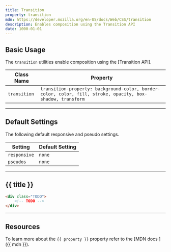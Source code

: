 ```yaml
---
title: Transition
property: transition
mdn: https://developer.mozilla.org/en-US/docs/Web/CSS/transition
description: Enables composition using the Transition API
date: 1000-01-01
---
```


## Basic Usage

The `transition` utilities enable composition using the [Transition API].

| Class Name   | Property                                                                                                   |
| ------------ | ---------------------------------------------------------------------------------------------------------- |
| `transition` | `transition-property: background-color, border-color, color, fill, stroke, opacity, box-shadow, transform` |

---

## Default Settings

The following default responsive and pseudo settings.

| Setting      | Default Setting |
| ------------ | --------------- |
| `responsive` | `none`          |
| `pseudos`    | `none`          |

---

## {{ title }}

<div class="bg-silver-200 p-20 h-256 radius-md flex flex-wrap align-content-center">
  <!-- ... -->
</div>

```html
<div class="TODO">
	<!-- TODO -->
</div>
```

---

## Resources

To learn more about the `{{ property }}` property refer to the [MDN docs <i class="far fa-external-link ml-6"></i>]({{ mdn }}).
